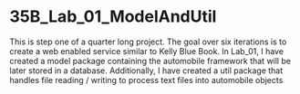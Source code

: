 # 35B_Lab_01_ModelAndUtil
This is step one of a quarter long project. The goal over six iterations is to create a web enabled service similar to Kelly Blue Book. In Lab_01, I have created a model package containing the automobile framework that will be later stored in a database. Additionally, I have created a util package that handles file reading / writing to process text files into automobile objects

